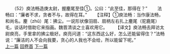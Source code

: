 　　（52）庾法畅造庚太尉，握麈尾至佳①。公曰：“此至佳，那得在？”
　　法畅曰：“廉者不求，贪者不与，故得在耳。”
　　【注释】①庾法畅：当作康法畅，和尚名。麈（zhǔ）尾：拂尘。一说形状像羽扇、扇柄左右扎上麈尾（驼鹿尾）毛，谈话时借助它来指画。魏晋清谈之士喜欢用它。
　　【译文】庾法畅去拜访太尉庾亮，手里拿的拂尘极好。庾亮问道：“这东西这么好，怎么还能留得住？”法畅说：“廉洁的人不会向我要，贪心的人我也不会给，所以能留下呢。”
<br>[上一篇](02_051) [回卷首](02_000) [下一篇](02_053)
